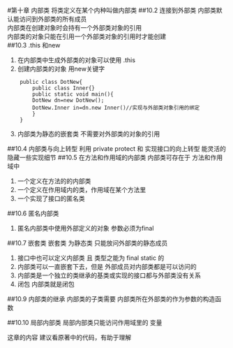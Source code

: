 #第十章 内部类
将类定义在某个内种叫做内部类
##10.2 连接到外部类
内部类默认能访问到外部类的所有成员  
内部类在创建对象时会持有一个外部类对象的引用  
内部类的对象只能在引用一个外部类对象的引用时才能创建  
##10.3 .this 和new
1. 在内部类中生成外部类的对象可以使用 .this   
2. 创建内部类的对象 用new关键字

```
    public class DotNew{
        public class Inner{}
        public static void main(){
        DotNew dn=new DotNew();
        DotNew.Inner in=dn.new Inner()//实现与外部类对象引用的绑定
        }
    }
```
3. 内部类为静态的嵌套类 不需要对外部类的对象的引用

##10.4 内部类与向上转型
利用 private protect 和 实现接口的向上转型 能灵活的隐藏一些实现细节
##10.5 在方法和作用域的内部类
内部类可存在于 方法和作用域中
1. 一个定义在方法的的内部类
2. 一个定义在作用域内的类，作用域在某个方法里
3. 一个实现了接口的匿名类

##10.6 匿名内部类
1. 匿名内部类中使用外部定义的对象 参数必须为final

##10.7 嵌套类
嵌套类 为静态类 只能放问外部类的静态成员
1. 接口中也可以定义内部类 且 类型之能为 final static 的
2. 内部类可以一直嵌套下去，但是 外部成员对内部类都是可以访问的
3. 内部类是一个独立的类继承的基类或实现的接口都与外部类没有关系
4. 闭包 内部类就是闭包

##10.9 内部类的继承
内部类的子类需要 内部类所在外部类的作为参数的构造函数

##10.10 局部内部类
局部内部类只能访问作用域里的 变量

这章的内容 建议看原著中的代码，有助于理解